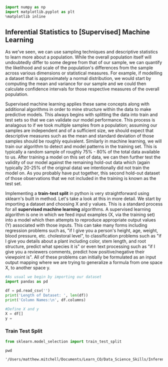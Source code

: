 

```python
import numpy as np
import matplotlib.pyplot as plt
%matplotlib inline
```

## Inferential Statistics to [Supervised] Machine Learning
As we've seen, we can use sampling techniques and descriptive statistics to learn more about a population. While the overall population itself will undoubtedly differ to some degree from that of our sample, we can quantify the likelihood and scale of the population's differences from the sample across various dimensions or statistical measures. For example, if modelling a dataset that is approximately a normal distribution, we would start by computing the mean and variance for our sample and we could then calculate confidence intervals for those respective measures of the overall population. 

Supervised machine learning applies these same concepts along with additional algorithms in order to mine structure within the data to make predictive models. This always begins with splitting the data into train and test sets so that we can validate our model performance. This process is analagous to if we took multiple samples from a population; assuming our samples are independent and of a sufficient size, we should expect that descriptive measures such as the mean and standard deviation of those samples should be roughly equivalent. Similarly in machine learning, we will train our algorithm to detect and model patterns in the training set. This is typically a random sample of roughly 75% - 80% of the total data available to us. After training a model on this set of data, we can then further test the validity of our model against the remaining hold-out data which (again typically 20-25% of the original data) we intentionally did not train the model on. As you probably have put together, this second hold-out dataset of those observations that we not included in the training is known as the test set.

Implementing a **train-test split** in python is very straightforward using sklearn's built in method. Let's take a look at this in more detail. We start by importing a dataset and choosing X and y values. This is a standard process for all **supervised machine learning** algorithms. A supervised learning algorithm is one in which we feed input examples (X, via the training set) into a model which then attempts to reproduce appropriate output values (Y) associated with those inputs. This can take many forms including regression problems such as, "if I give you a person's height, age, weight, blood pressure, etc. cholestoral level",  to classification problems such as "if I give you details about a plant including color, stem length, and root structure, predict what species it is" or even text processing such as "if I give you a reviewers comments, predict how positive/negative their viewpoint is". All of these problems can initially be formulated as an input output mapping where we are trying to generalize a formula from one space X, to another space y.


```python
#As usual we begin by importing our dataset
import pandas as pd

df = pd.read_csv('')
print('Length of Dataset: ', len(df))
print('Column Names:\n', df.columns)
```


```python
#Define X and y
X = df[]
y = 
```

### Train Test Split


```python
from sklearn.model_selection import train_test_split
```


```python
pwd
```




    '/Users/matthew.mitchell/Documents/Learn_CO/Data_Science_Skills/Inferential_Stats_to_ML_Overview'


